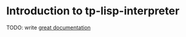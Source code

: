 # Introduction to tp-lisp-interpreter

TODO: write [great documentation](http://jacobian.org/writing/what-to-write/)
